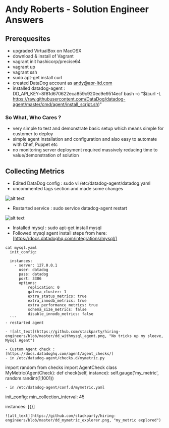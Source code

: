 # Andy Roberts - Solution Engineer Answers

## Prerequesites

- upgraded VirtualBox on MacOSX
- download & install of Vagrant
- vagrant init hashicorp/precise64
- vagrant up
- vagrant ssh
- sudo apt-get install curl
- created DataDog account as andy@apr-ltd.com
- installed datadog-agent : DD_API_KEY=8f81d670622eca859c920ec9e9514ecf bash -c "$(curl -L https://raw.githubusercontent.com/DataDog/datadog-agent/master/cmd/agent/install_script.sh)"

### So What, Who Cares ?

- very simple to test and demonstrate basic setup which means simple for customer to deploy
- simple agent installation and configuration and also easy to automate with Chef, Puppet etc
- no monitoring server deployment required massively reducing time to value/demonstration of solution

## Collecting Metrics

- Edited DataDog config : sudo vi /etc/datadog-agent/datadog.yaml
- uncommented tags section and made some changes 

 ![alt text](https://github.com/stackparty/hiring-engineers/blob/master/dd_agent_config.png "Tags in Agent Config")
 
- Restarted service : sudo service datadog-agent restart

![alt text](https://github.com/stackparty/hiring-engineers/blob/master/dd_hostmap.png "Host map in Datadog")

- Installed mysql : sudo apt-get install mysql
- Followed mysql agent install steps from here: [https://docs.datadoghq.com/integrations/mysql/]
```
cat mysql.yaml
  init_config:

  instances:
    - server: 127.0.0.1
      user: datadog
      pass: datadog
      port: 3306
      options:
          replication: 0
          galera_cluster: 1
          extra_status_metrics: true
          extra_innodb_metrics: true
          extra_performance_metrics: true
          schema_size_metrics: false
          disable_innodb_metrics: false
  ```
- restarted agent

- ![alt_text](https://github.com/stackparty/hiring-engineers/blob/master/dd_withmysql_agent.png, "No tricks up my sleeve, Mysql Agent")

- Custom Agent check : [https://docs.datadoghq.com/agent/agent_checks/]
- in /etc/datadog-agent/checks.d/mymetric.py
```
import random
from checks import AgentCheck
class MyMetric(AgentCheck):
    def check(self, instance):
        self.gauge('my_metric', random.randint(1,1001))
```
- in /etc/datadog-agent/conf.d/mymetric.yaml
```
init_config:
  min_collection_interval: 45

instances:
    [{}]
```
![alt_text](https://github.com/stackparty/hiring-engineers/blob/master/dd_mymetric_explorer.png, "my_metric explored")
